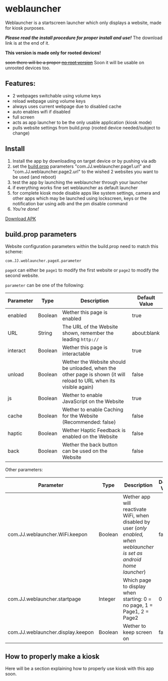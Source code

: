 # weblauncher
Weblauncher is a startscreen launcher which only displays a website, made for kiosk purposes.

___Please read the install procedure for proper install and use!___
The download link is at the end of it.

__This version is made only for rooted devices!__

~~soon there will be a proper [no root version](https://github.com/programminghoch10/weblauncher/tree/norootversion)~~
Soon it will be usable on unrooted devices too.


## Features:
- 2 webpages switchable using volume keys
- reload webpage using volume keys
- always uses current webpage due to disabled cache
- auto enables wifi if disabled
- full screen
- acts as app launcher to be the only usable application (kiosk mode)
- pulls website settings from build.prop (rooted device needed/subject to change)
  
## Install

1. Install the app by downloading on target device or by pushing via adb
1. set the [build.prop](https://www.droidviews.com/edit-build-prop-file-on-android/) parameters "com.JJ.weblauncher.page1.url" and "com.JJ.weblauncher.page2.url" to the wished 2 websites you want to be used (and reboot)
1. test the app by launching the weblauncher through your launcher
1. if everything works fine set weblauncher as default launcher
1. for complete kiosk mode disable apps like system settings, camera and other apps which may be launched using lockscreen, keys or the notification bar using adb and the pm disable command
1. _You're done!_

[Download APK](https://github.com/programminghoch10/weblauncher/raw/rootedversion/app/release/app-release.apk)

## build.prop parameters

Website configuration parameters within the build.prop need to match this scheme: 

`com.JJ.weblauncher.pageX.parameter`

`pageX` can either be `page1` to modify the first website or `page2` to modify the second website.

`parameter` can be one of the following: 

Parameter | Type | Description | Default Value
--------- | ---- | ----------- | -------------
enabled | Boolean| Wether this page is enabled | true
URL     | String | The URL of the Website shown, remember the leading `http://` | about:blank
interact| Boolean| Wether this page is interactable | true
unload  | Boolean| Wether the Website should be unloaded, when the other page is shown (it will reload to URL when its visible again) | false
js      | Boolean| Wether to enable JavaScript on the Website | true
cache   | Boolean| Wether to enable Caching for the Website (Recommended: false) | false
haptic  | Boolean| Wether Haptic Feedback is enabled on the Website | false
back    | Boolean| Wether the back button can be used on the Website | false


Other parameters: 

Parameter | Type | Description | Default Value
--------- | ---- | ----------- | -------------
com.JJ.weblauncher.WiFi.keepon      | Boolean | Wether app will reactivate WiFi, when disabled by user (_only enabled, when weblauncher is set as android home launcher_) | false
com.JJ.weblauncher.startpage        | Integer | Which page to display when starting: 0 = no page, 1 = Page1, 2 = Page2 | 0
com.JJ.weblauncher.display.keepon   | Boolean | Wether to keep screen on | false


## How to properly make a kiosk

Here will be a section explaining how to properly use kiosk with this app soon.